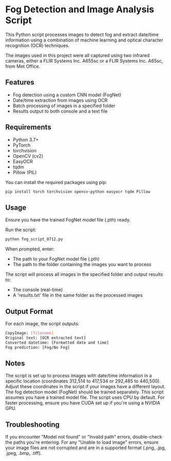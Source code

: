 # Fog Detection and Image Analysis Script

This Python script processes images to detect fog and extract date/time information using a combination of machine learning and optical character recognition (OCR) techniques.

The images used in this project were all captured using two infrared cameras, either a FLIR Systems Inc. A655sc or a FLIR Systems Inc. A65sc, from Met Office.
## Features

- Fog detection using a custom CNN model (FogNet)
- Date/time extraction from images using OCR
- Batch processing of images in a specified folder
- Results output to both console and a text file

## Requirements

- Python 3.7+
- PyTorch
- torchvision
- OpenCV (cv2)
- EasyOCR
- tqdm
- Pillow (PIL)

You can install the required packages using pip:

```bash
pip install torch torchvision opencv-python easyocr tqdm Pillow
```

## Usage

Ensure you have the trained FogNet model file (.pth) ready.

Run the script:
```bash
python fog_script_0712.py
```

When prompted, enter:
- The path to your FogNet model file (.pth)
- The path to the folder containing the images you want to process

The script will process all images in the specified folder and output results to:

- The console (real-time)
- A 'results.txt' file in the same folder as the processed images

## Output Format
For each image, the script outputs:
```bash
CopyImage: [filename]
Original text: [OCR extracted text]
Converted datetime: [Formatted date and time]
Fog prediction: [Fog/No Fog]
```

## Notes

The script is set up to process images with date/time information in a specific location (coordinates 312,514 to 417,534 or 292,485 to 440,500). Adjust these coordinates in the script if your images have a different layout.
The fog detection model (FogNet) should be trained separately. This script assumes you have a trained model file.
The script uses CPU by default. For faster processing, ensure you have CUDA set up if you're using a NVIDIA GPU.

## Troubleshooting

If you encounter "Model not found" or "Invalid path" errors, double-check the paths you're entering.
For any "Unable to load image" errors, ensure your image files are not corrupted and are in a supported format (.png, .jpg, .jpeg, .bmp, .tiff).
